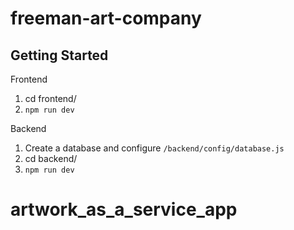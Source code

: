 # freeman-art-company

## Getting Started

Frontend

1. cd frontend/
2. `npm run dev`

Backend

1. Create a database and configure `/backend/config/database.js`
2. cd backend/
3. `npm run dev`
# artwork_as_a_service_app
